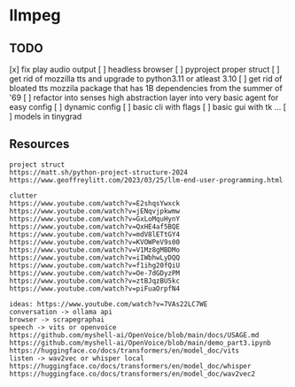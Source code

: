 # llmpeg

## TODO
[x] fix play audio output
[ ] headless browser
[ ] pyproject proper struct
[ ] get rid of mozzilla tts and upgrade to python3.11 or atleast 3.10
[ ] get rid of bloated tts mozzila package that has 1B dependencies from the summer of '69
[ ] refactor into senses high abstraction layer into very basic agent for easy config
[ ] dynamic config 
[ ] basic cli with flags
[ ] basic gui with tk
...
[ ] models in tinygrad

## Resources

````
project struct 
https://matt.sh/python-project-structure-2024
https://www.geoffreylitt.com/2023/03/25/llm-end-user-programming.html
````

````
clutter
https://www.youtube.com/watch?v=E2shqsYwxck
https://www.youtube.com/watch?v=jENqvjpkwmw
https://www.youtube.com/watch?v=GxLoMquHynY
https://www.youtube.com/watch?v=QxHE4af5BQE
https://www.youtube.com/watch?v=mdV8lETtGY4
https://www.youtube.com/watch?v=KVOWPeV9s00
https://www.youtube.com/watch?v=V1Mz8gMBDMo
https://www.youtube.com/watch?v=iIWbhwLyDQQ
https://www.youtube.com/watch?v=f1ihg20fQiU
https://www.youtube.com/watch?v=Oe-7dGDyzPM
https://www.youtube.com/watch?v=ztBJqzBU5kc
https://www.youtube.com/watch?v=piFuaOrpfN4
````

````
ideas: https://www.youtube.com/watch?v=7VAs22LC7WE
conversation -> ollama api
browser -> scrapegraphai
speech -> vits or openvoice 
https://github.com/myshell-ai/OpenVoice/blob/main/docs/USAGE.md
https://github.com/myshell-ai/OpenVoice/blob/main/demo_part3.ipynb
https://huggingface.co/docs/transformers/en/model_doc/vits
listen -> wav2vec or whisper local 
https://huggingface.co/docs/transformers/en/model_doc/whisper
https://huggingface.co/docs/transformers/en/model_doc/wav2vec2
````

